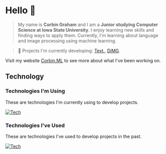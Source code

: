 # Hello 👋

> My name is **Corbin Graham** and I am a **Junior studying Computer Science at Iowa State University**.
I enjoy learning new skills and finding ways to apply them.
Currently, I'm learning about language and image processing using machine learning.

> 🔭 Projects I'm currently developing: [Text.](https://github.com/corbinmgraham/text), [DiMG](https://github.com/corbinmgraham/DiMG).

Visit my website [Corbin.ML](https://corbinmgraham.github.io/) to see more about what I've been working on.

## Technology

### Technologies I'm Using

These are technologies I'm currently using to develop projects.

[![Tech](https://skillicons.dev/icons?i=py,gcp,tensorflow,pytorch,js,cs,cpp,c,github&theme=dark)](https://skillicons.dev)

### Technologies I've Used

These are technologies I've used to develop projects in the past.

[![Tech](https://skillicons.dev/icons?i=java,aws,gitlab,git,css,html,swift,unity,r,eclipse,cmake,django,md,mysql,mongodb,php,jquery,nodejs,react,androidstudio,arduino,figma&theme=dark)](https://skillicons.dev)

